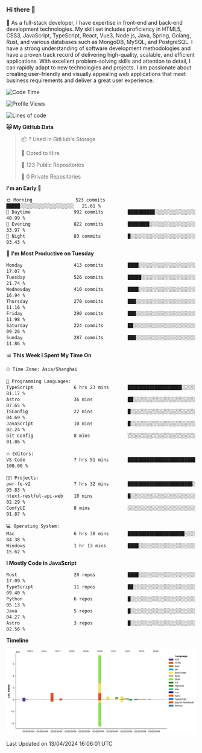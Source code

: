 ### Hi there 👋

🌱 As a full-stack developer, I have expertise in front-end and back-end development technologies. My skill set includes proficiency in HTML5, CSS3, JavaScript, TypeScript, React, Vue3, Node.js, Java, Spring, Golang, Rust, and various databases such as MongoDB, MySQL, and PostgreSQL. I have a strong understanding of software development methodologies and have a proven track record of delivering high-quality, scalable, and efficient applications. With excellent problem-solving skills and attention to detail, I can rapidly adapt to new technologies and projects. I am passionate about creating user-friendly and visually appealing web applications that meet business requirements and deliver a great user experience.

<!--START_SECTION:waka-->
![Code Time](http://img.shields.io/badge/Code%20Time-1%2C335%20hrs%2054%20mins-blue)

![Profile Views](http://img.shields.io/badge/Profile%20Views-23-blue)

![Lines of code](https://img.shields.io/badge/From%20Hello%20World%20I%27ve%20Written-5.6%20million%20lines%20of%20code-blue)

**🐱 My GitHub Data** 

> 📦 ? Used in GitHub's Storage 
 > 
> 💼 Opted to Hire
 > 
> 📜 123 Public Repositories 
 > 
> 🔑 0 Private Repositories 
 > 
**I'm an Early 🐤** 

```text
🌞 Morning                523 commits         █████░░░░░░░░░░░░░░░░░░░░   21.61 % 
🌆 Daytime                992 commits         ██████████░░░░░░░░░░░░░░░   40.99 % 
🌃 Evening                822 commits         ████████░░░░░░░░░░░░░░░░░   33.97 % 
🌙 Night                  83 commits          █░░░░░░░░░░░░░░░░░░░░░░░░   03.43 % 
```
📅 **I'm Most Productive on Tuesday** 

```text
Monday                   413 commits         ████░░░░░░░░░░░░░░░░░░░░░   17.07 % 
Tuesday                  526 commits         █████░░░░░░░░░░░░░░░░░░░░   21.74 % 
Wednesday                410 commits         ████░░░░░░░░░░░░░░░░░░░░░   16.94 % 
Thursday                 270 commits         ███░░░░░░░░░░░░░░░░░░░░░░   11.16 % 
Friday                   290 commits         ███░░░░░░░░░░░░░░░░░░░░░░   11.98 % 
Saturday                 224 commits         ██░░░░░░░░░░░░░░░░░░░░░░░   09.26 % 
Sunday                   287 commits         ███░░░░░░░░░░░░░░░░░░░░░░   11.86 % 
```


📊 **This Week I Spent My Time On** 

```text
🕑︎ Time Zone: Asia/Shanghai

💬 Programming Languages: 
TypeScript               6 hrs 23 mins       ████████████████████░░░░░   81.17 % 
Astro                    36 mins             ██░░░░░░░░░░░░░░░░░░░░░░░   07.65 % 
TSConfig                 22 mins             █░░░░░░░░░░░░░░░░░░░░░░░░   04.69 % 
JavaScript               10 mins             █░░░░░░░░░░░░░░░░░░░░░░░░   02.24 % 
Git Config               8 mins              ░░░░░░░░░░░░░░░░░░░░░░░░░   01.86 % 

🔥 Editors: 
VS Code                  7 hrs 51 mins       █████████████████████████   100.00 % 

🐱‍💻 Projects: 
pwr-fe-v2                7 hrs 32 mins       ████████████████████████░   95.83 % 
ntext-restful-api-web    10 mins             █░░░░░░░░░░░░░░░░░░░░░░░░   02.29 % 
ComfyUI                  8 mins              ░░░░░░░░░░░░░░░░░░░░░░░░░   01.87 % 

💻 Operating System: 
Mac                      6 hrs 38 mins       █████████████████████░░░░   84.38 % 
Windows                  1 hr 13 mins        ████░░░░░░░░░░░░░░░░░░░░░   15.62 % 
```

**I Mostly Code in JavaScript** 

```text
Rust                     20 repos            ████░░░░░░░░░░░░░░░░░░░░░   17.09 % 
TypeScript               11 repos            ██░░░░░░░░░░░░░░░░░░░░░░░   09.40 % 
Python                   6 repos             █░░░░░░░░░░░░░░░░░░░░░░░░   05.13 % 
Java                     5 repos             █░░░░░░░░░░░░░░░░░░░░░░░░   04.27 % 
Astro                    3 repos             █░░░░░░░░░░░░░░░░░░░░░░░░   02.56 % 
```



**Timeline**

![Lines of Code chart](https://raw.githubusercontent.com/elton/elton/main/assets/bar_graph.png)


 Last Updated on 13/04/2024 16:06:01 UTC
<!--END_SECTION:waka-->

<!--
**elton/elton** is a ✨ _special_ ✨ repository because its `README.md` (this file) appears on your GitHub profile.

Here are some ideas to get you started:

- 🔭 I’m currently working on ...
- 🌱 I’m currently learning ...
- 👯 I’m looking to collaborate on ...
- 🤔 I’m looking for help with ...
- 💬 Ask me about ...
- 📫 How to reach me: ...
- 😄 Pronouns: ...
- ⚡ Fun fact: ...
-->
